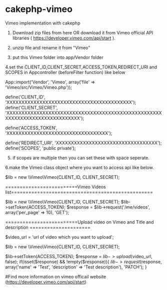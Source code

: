 # cakephp-vimeo
Vimeo implementation  with cakephp

1. Download zip files from here OR download it from Vimeo  official API libraries ( https://developer.vimeo.com/api/start ).

2. unzip file and rename it from "Vimeo"

3. put this Vimeo folder into app/Vendor folder

4.set the CLIENT_ID,CLIENT_SECRET,ACCESS_TOKEN,REDIRECT_URI and SCOPES in Appcontroller (beforeFilter function) like below

App::import('Vendor', 'Vimeo', array('file' => 'Vimeo/src/Vimeo/Vimeo.php'));
          
define('CLIENT_ID', 'XXXXXXXXXXXXXXXXXXXXXXXXXXXXXXXXXXXXXXXXXX');
define('CLIENT_SECRET', 'XXXXXXXXXXXXXXXXXXXXXXXXXXXXXXXXXXXXXXXXXXXXXXXXXXXXXXXXXXXXXXXXXXXXXXXXXXXXX');
            
define('ACCESS_TOKEN', 'XXXXXXXXXXXXXXXXXXXXXXXXXXXXXXXXXX');
            
define('REDIRECT_URI', 'XXXXXXXXXXXXXXXXXXXXXXXXXXXXXXXXXX');
define('SCOPES', 'public private');

5. if scopes are multiple then you can set these with space seperate.

6.make the Vimeo class object where you want to access api like below.

$lib = new \Vimeo\Vimeo(CLIENT_ID, CLIENT_SECRET);

=========================Vimeo Videos list=================================================


   $lib = new \Vimeo\Vimeo(CLIENT_ID, CLIENT_SECRET);
   $lib->setToken(ACCESS_TOKEN);
   $response = $lib->request('/me/videos', array('per_page' => 10), 'GET');


=========================Upload video on Vimeo and Title and description =====================

$video_url = 'url of video which you want to upload';

$lib = new \Vimeo\Vimeo(CLIENT_ID, CLIENT_SECRET);
    
$lib->setToken(ACCESS_TOKEN);
$response = $lib->upload($video_url, false);
if(isset($response) && !empty($response)){
$lib->request($response, array('name' => 'Test', 'description' => 'Test description'), 'PATCH');
}

#Find more information on vimeo officail website (https://developer.vimeo.com/api/start)
